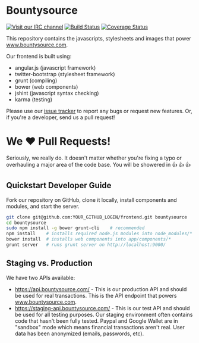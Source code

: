 # Bountysource
[![Visit our IRC channel](https://kiwiirc.com/buttons/irc.freenode.net/Bountysource.png)](https://kiwiirc.com/client/irc.freenode.net/?nick=Bountyuser|?#Bountysource)
[![Build Status](https://travis-ci.org/bountysource/frontend.png?branch=master)](https://travis-ci.org/bountysource/frontend)
[![Coverage Status](https://coveralls.io/repos/bountysource/frontend/badge.png)](https://coveralls.io/r/bountysource/frontend)

This repository contains the javascripts, stylesheets and images that power www.bountysource.com.  

Our frontend is built using:

- angular.js (javascript framework)
- twitter-bootstrap (stylesheet framework)
- grunt (compiling)
- bower (web components)
- jshint (javascript syntax checking)
- karma (testing)

Please use our [issue tracker](https://github.com/bountysource/frontend/issues) to report any bugs or request new features.  Or, if you're a developer, send us a pull request!

# We :heart: Pull Requests!
Seriously, we really do.  It doesn't matter whether you're fixing a typo or overhauling a major area of the code base.  You will be showered in :thumbsup: :thumbsup: :thumbsup:

## Quickstart Developer Guide
Fork our repository on GitHub, clone it locally, install components and modules, and start the server.

```bash
git clone git@github.com:YOUR_GITHUB_LOGIN/frontend.git bountysource
cd bountysource
sudo npm install -g bower grunt-cli    # recommended
npm install    # installs required node.js modules into node_modules/*
bower install  # installs web components into app/components/*
grunt server   # runs grunt server on http://localhost:9000/
```

## Staging vs. Production
We have two APIs available:
- https://api.bountysource.com/ - This is our production API and should be used for real transactions.  This is the API endpoint that powers www.bountysource.com.
- https://staging-api.bountysource.com/ - This is our test API and should be used for all testing purposes.  Our staging environment often contains code that hasn't been fully tested.  Paypal and Google Wallet are in "sandbox" mode which means financial transactions aren't real.  User data has been anonymized (emails, passwords, etc).
